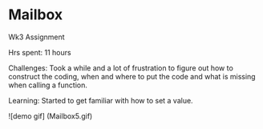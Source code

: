 # Mailbox

Wk3 Assignment

Hrs spent: 11 hours

Challenges: Took a while and a lot of frustration to figure out how to construct the coding, when and where to put the code and what is missing when calling a function.

Learning: Started to get familiar with how to set a value.

![demo gif] (Mailbox5.gif)
